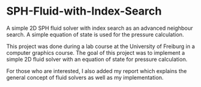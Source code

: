# SPH-Fluid-with-Index-Search
A simple 2D SPH fluid solver with index search as an advanced neighbour search. A simple equation of state is used for the pressure calculation.

This project was done during a lab course at the University of Freiburg in a computer graphics course. The goal of this project was to implement a simple 2D fluid solver with an equation of state for pressure calculation.

For those who are interested, I also added my report which explains the general concept of fluid solvers as well as my implementation.
